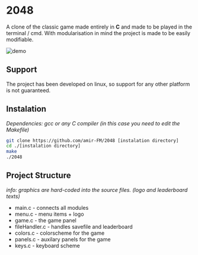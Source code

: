 # 2048

A clone of the classic game made entirely in **C** and made to be played in the terminal / cmd. With modularisation in mind the project is made to be easily modifiable.

![demo](https://github.com/user-attachments/assets/8dee0d1f-ed4a-4354-8fe2-6173500af5fc)

## Support

The project has been developed on linux, so support for any other platform is not guaranteed.

## Instalation

*Dependencies: gcc or any C compiler (in this case you need to edit the Makefile)*

``` sh
git clone https://github.com/amir-FM/2048 [instalation directory]
cd ./[instalation directory]
make
./2048
```

## Project Structure

*info: graphics are hard-coded into the source files. (logo and leaderboard texts)*

- main.c - connects all modules
- menu.c - menu items + logo
- game.c - the game panel
- fileHandler.c - handles savefile and leaderboard
- colors.c - colorscheme for the game
- panels.c - auxilary panels for the game
- keys.c - keyboard scheme
